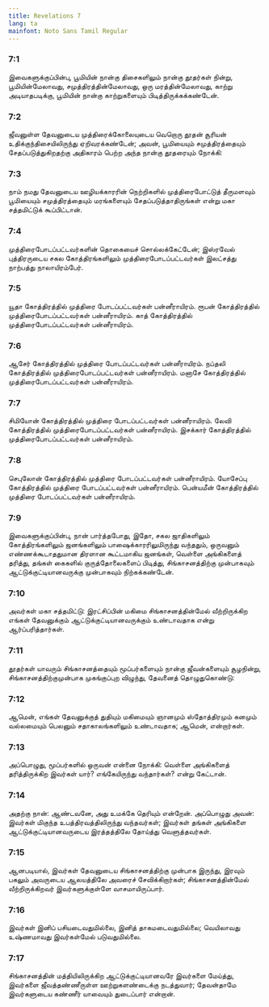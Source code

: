```yaml
---
title: Revelations 7
lang: ta
mainfont: Noto Sans Tamil Regular
---
```


###  7:1

இவைகளுக்குப்பின்பு, பூமியின் நான்கு திசைகளிலும் நான்கு தூதர்கள் நின்று, பூமியின்மேலாவது, சமுத்திரத்தின்மேலாவது, ஒரு மரத்தின்மேலாவது, காற்று அடியாதபடிக்கு, பூமியின் நான்கு காற்றுகளையும் பிடித்திருக்கக்கண்டேன்.

###  7:2

ஜீவனுள்ள தேவனுடைய முத்திரைக்கோலையுடைய வெறொரு தூதன் சூரியன் உதிக்குந்திசையிலிருந்து ஏறிவரக்கண்டேன்; அவன், பூமியையும் சமுத்திரத்தையும் சேதப்படுத்துகிறதற்கு அதிகாரம் பெற்ற அந்த நான்கு தூதரையும் நோக்கி:

###  7:3

நாம் நமது தேவனுடைய ஊழியக்காரரின் நெற்றிகளில் முத்திரைபோட்டுத் தீருமளவும் பூமியையும் சமுத்திரத்தையும் மரங்களையும் சேதப்படுத்தாதிருங்கள் என்று மகா சத்தமிட்டுக் கூப்பிட்டான்.

###  7:4

முத்திரைபோடப்பட்டவர்களின் தொகையைச் சொல்லக்கேட்டேன்; இஸ்ரவேல் புத்திரருடைய சகல கோத்திரங்களிலும் முத்திரைபோடப்பட்டவர்கள் இலட்சத்து நாற்பத்து நாலாயிரம்பேர்.

###  7:5

யூதா கோத்திரத்தில் முத்திரை போடப்பட்டவர்கள் பன்னீராயிரம். ரூபன் கோத்திரத்தில் முத்திரைபோடப்பட்டவர்கள் பன்னீராயிரம். காத் கோத்திரத்தில் முத்திரைபோடப்பட்டவர்கள் பன்னீராயிரம்.

###  7:6

ஆசேர் கோத்திரத்தில் முத்திரை போடப்பட்டவர்கள் பன்னீராயிரம். நப்தலி கோத்திரத்தில் முத்திரைபோடப்பட்டவர்கள் பன்னீராயிரம். மனாசே கோத்திரத்தில் முத்திரைபோடப்பட்டவர்கள் பன்னீராயிரம்.

###  7:7

சிமியோன் கோத்திரத்தில் முத்திரை போடப்பட்டவர்கள் பன்னீராயிரம். லேவி கோத்திரத்தில் முத்திரைபோடப்பட்டவர்கள் பன்னீராயிரம். இசக்கார் கோத்திரத்தில் முத்திரைபோடப்பட்டவர்கள் பன்னீராயிரம்.

###  7:8

செபுலோன் கோத்திரத்தில் முத்திரை போடப்பட்டவர்கள் பன்னீராயிரம். யோசேப்பு கோத்திரத்தில் முத்திரை போடப்பட்டவர்கள் பன்னீராயிரம். பென்யமீன் கோத்திரத்தில் முத்திரை போடப்பட்டவர்கள் பன்னீராயிரம்.

###  7:9

இவைகளுக்குப்பின்பு, நான் பார்த்தபோது, இதோ, சகல ஜாதிகளிலும் கோத்திரங்களிலும் ஜனங்களிலும் பாஷைக்காரரிலுமிருந்து வந்ததும், ஒருவனும் எண்ணக்கூடாததுமான திரளான கூட்டமாகிய ஜனங்கள், வெள்ளை அங்கிகளைத் தரித்து, தங்கள் கைகளில் குருத்தோலைகளைப் பிடித்து, சிங்காசனத்திற்கு முன்பாகவும் ஆட்டுக்குட்டியானவருக்கு முன்பாகவும் நிற்கக்கண்டேன்.

###  7:10

அவர்கள் மகா சத்தமிட்டு: இரட்சிப்பின் மகிமை சிங்காசனத்தின்மேல் வீற்றிருக்கிற எங்கள் தேவனுக்கும் ஆட்டுக்குட்டியானவருக்கும் உண்டாவதாக என்று ஆர்ப்பரித்தார்கள்.

###  7:11

தூதர்கள் யாவரும் சிங்காசனத்தையும் மூப்பர்களையும் நான்கு ஜீவன்களையும் சூழநின்று, சிங்காசனத்திற்குமுன்பாக முகங்குப்புற விழுந்து, தேவனைத் தொழுதுகொண்டு:

###  7:12

ஆமென், எங்கள் தேவனுக்குத் துதியும் மகிமையும் ஞானமும் ஸ்தோத்திரமும் கனமும் வல்லமையும் பெலனும் சதாகாலங்களிலும் உண்டாவதாக; ஆமென், என்றார்கள்.

###  7:13

அப்பொழுது, மூப்பர்களில் ஒருவன் என்னை நோக்கி: வெள்ளை அங்கிகளைத் தரித்திருக்கிற இவர்கள் யார்? எங்கேயிருந்து வந்தார்கள்? என்று கேட்டான்.

###  7:14

அதற்கு நான்: ஆண்டவனே, அது உமக்கே தெரியும் என்றேன். அப்பொழுது அவன்: இவர்கள் மிகுந்த உபத்திரவத்திலிருந்து வந்தவர்கள்; இவர்கள் தங்கள் அங்கிகளை ஆட்டுக்குட்டியானவருடைய இரத்தத்திலே தோய்த்து வெளுத்தவர்கள்.

###  7:15

ஆனபடியால், இவர்கள் தேவனுடைய சிங்காசனத்திற்கு முன்பாக இருந்து, இரவும் பகலும் அவருடைய ஆலயத்திலே அவரைச் சேவிக்கிறார்கள்; சிங்காசனத்தின்மேல் வீற்றிருக்கிறவர் இவர்களுக்குள்ளே வாசமாயிருப்பார்.

###  7:16

இவர்கள் இனிப் பசியடைவதுமில்லை, இனித் தாகமடைவதுமில்லை; வெயிலாவது உஷ்ணமாவது இவர்கள்மேல் படுவதுமில்லை.

###  7:17

சிங்காசனத்தின் மத்தியிலிருக்கிற ஆட்டுக்குட்டியானவரே இவர்களை மேய்த்து, இவர்களை ஜீவத்தண்ணீருள்ள ஊற்றுகளண்டைக்கு நடத்துவார்; தேவன்தாமே இவர்களுடைய கண்ணீர் யாவையும் துடைப்பார் என்றான்.

